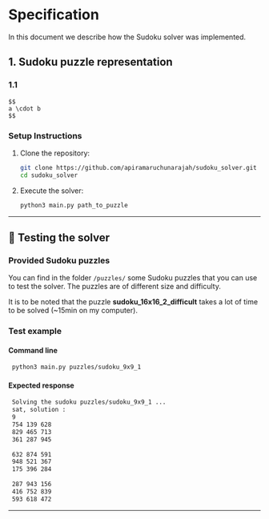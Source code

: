 
# Specification
In this document we describe how the Sudoku solver was implemented.

## 1. Sudoku puzzle representation
### 1.1 
```
$$
a \cdot b
$$
```


### Setup Instructions

1. Clone the repository:

   ```bash
   git clone https://github.com/apiramaruchunarajah/sudoku_solver.git
   cd sudoku_solver
   ```

2. Execute the solver:

   ```bash
   python3 main.py path_to_puzzle
   ```

---
## 🧪 Testing the solver
### Provided Sudoku puzzles
You can find in the folder `/puzzles/` some Sudoku puzzles that you can use to test the solver. The puzzles are of 
different size and difficulty.  

It is to be noted that the puzzle **sudoku_16x16_2_difficult** takes a lot of time to be solved (~15min on my 
computer).

### Test example
#### Command line
   ```bash
    python3 main.py puzzles/sudoku_9x9_1
   ```

#### Expected response
   ```bash
    Solving the sudoku puzzles/sudoku_9x9_1 ...
    sat, solution : 
    9
    754 139 628 
    829 465 713 
    361 287 945 
    
    632 874 591 
    948 521 367 
    175 396 284 
    
    287 943 156 
    416 752 839 
    593 618 472 
   ```

---
